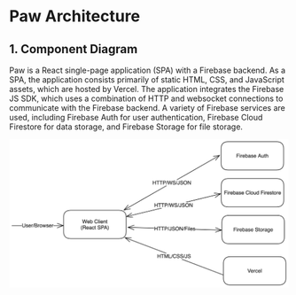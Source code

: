 # Paw Architecture

## 1. Component Diagram

Paw is a React single-page application (SPA) with a Firebase backend. As a SPA, the application consists primarily of static HTML, CSS, and JavaScript assets, which are hosted by Vercel. The application integrates the Firebase JS SDK, which uses a combination of HTTP and websocket connections to communicate with the Firebase backend. A variety of Firebase services are used, including Firebase Auth for user authentication, Firebase Cloud Firestore for data storage, and Firebase Storage for file storage.

![Component Diagram](./docs/component-diagram.png)
